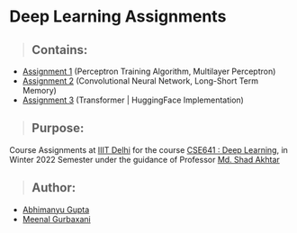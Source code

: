 # Deep Learning Assignments

> ## Contains:
- [Assignment 1](/Assignment1 "Assignment 1 Files") (Perceptron Training Algorithm, Multilayer Perceptron)
- [Assignment 2](/Assignment2 "Assignment 2 Files") (Convolutional Neural Network, Long-Short Term Memory)
- [Assignment 3](/Assignment3 "Assignment 3 Files") (Transformer | HuggingFace Implementation)

> ## Purpose:
Course Assignments at [IIIT Delhi](https://www.iiitd.ac.in/)
for the course [CSE641 : Deep Learning](http://techtree.iiitd.edu.in/viewDescription/filename?=ECE553 "Course Description"), 
in Winter 2022 Semester
under the guidance of Professor [Md. Shad Akhtar](https://www.iiitd.ac.in/shad "Profile")

> ## Author:
- [Abhimanyu Gupta](https://github.com/0deadLock0 "GitHub Profile")
- [Meenal Gurbaxani](https://github.com/meenal2602 "GitHub Profile")
